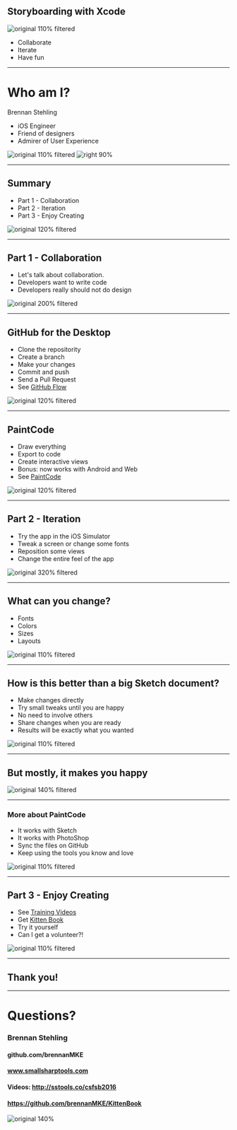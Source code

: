## Storyboarding with Xcode

![original 110% filtered](Xcode.png)

* Collaborate
* Iterate
* Have fun

--- 

# Who am I?

Brennan Stehling

* iOS Engineer
* Friend of designers
* Admirer of User Experience

![original 110% filtered](Xcode.png)
![right 90%](BrennanStehling.jpg)

---

## Summary

* Part 1 - Collaboration
* Part 2 - Iteration
* Part 3 - Enjoy Creating

![original 120% filtered](GitHub2.png)

---

## Part 1 - Collaboration

* Let's talk about collaboration.
* Developers want to write code
* Developers really should not do design

![original 200% filtered](People.jpg)

---

## GitHub for the Desktop

* Clone the repositority
* Create a branch
* Make your changes
* Commit and push
* Send a Pull Request
* See [GitHub Flow](https://guides.github.com/introduction/flow/index.html)

![original 120% filtered](GitHub.png)

---

## PaintCode

* Draw everything
* Export to code
* Create interactive views
* Bonus: now works with Android and Web
* See [PaintCode](https://www.paintcodeapp.com)

![original 120% filtered](PaintCode.png)

---

## Part 2 - Iteration

* Try the app in the iOS Simulator
* Tweak a screen or change some fonts
* Reposition some views
* Change the entire feel of the app

![original 320% filtered](Iterate.jpg)

---

## What can you change?

* Fonts
* Colors
* Sizes
* Layouts

![original 110% filtered](Xcode2.png)

---

## How is this better than a big Sketch document?

* Make changes directly
* Try small tweaks until you are happy
* No need to involve others
* Share changes when you are ready
* Results will be exactly what you wanted

![original 110% filtered](Xcode3.png)

---

## But mostly, it makes you happy

![original 140% filtered](Happy.gif)

---

### More about PaintCode

* It works with Sketch
* It works with PhotoShop
* Sync the files on GitHub
* Keep using the tools you know and love

![original 110% filtered](Sketch.png)

---

## Part 3 - Enjoy Creating

* See [Training Videos](http://sstools.co/csfsb2016)
* Get [Kitten Book](https://github.com/brennanMKE/KittenBook)
* Try it yourself
* Can I get a volunteer?!

![original 110% filtered](Sketch.png)

--- 

## Thank you!

---

# Questions?

### Brennan Stehling
#### github.com/brennanMKE
#### www.smallsharptools.com
#### Videos: http://sstools.co/csfsb2016
#### https://github.com/brennanMKE/KittenBook

![original 140%](Thanks.gif)
